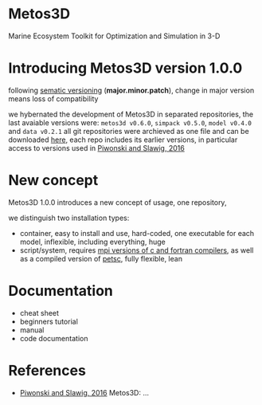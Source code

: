 # Metos3D
Marine Ecosystem Toolkit for Optimization and Simulation in 3-D

# Introducing Metos3D version 1.0.0
following [sematic versioning]() (**major.minor.patch**),
change in major version means loss of compatibility

we hybernated the development of Metos3D in separated repositories,
the last avaiable versions were: `metos3d v0.6.0`, `simpack v0.5.0`, `model v0.4.0` and `data v0.2.1`
all git repositories were archieved as one file and can be downloaded [here](),
each repo includes its earlier versions,
in particular access to versions used in [Piwonski and Slawig, 2016]()

# New concept
Metos3D 1.0.0 introduces a new concept of usage,
one repository,

we distinguish two installation types:

- container, easy to install and use, hard-coded,
    one executable for each model, inflexible,
    including everything, huge 
- script/system, requires [mpi versions of c and fortran compilers](),
    as well as a compiled version of [petsc](),
    fully flexible, lean

# Documentation
- cheat sheet
- beginners tutorial
- manual
- code documentation 

# References
- [Piwonski and Slawig, 2016]() Metos3D: ...




<!---->
<!--DUMP-->
<!---->

<!--<table>-->
<!--<tr>-->
<!--<td>metos3d</td><td>v0.6.*</td>-->
<!--</tr>-->
<!--<tr>-->
<!--<td>simpack</td><td>v0.6.*</td>-->
<!--</tr>-->
<!--<tr>-->
<!--<td>model  </td><td>v0.4.*</td>-->
<!--</tr>-->
<!--<tr>-->
<!--<td>data   </td><td>v0.2.*</td>-->
<!--</tr>-->
<!--</table>-->
